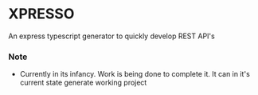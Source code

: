 # XPRESSO
An express typescript generator to quickly develop REST API's

### Note
- Currently in its infancy. Work is being done to complete it. It can in it's current state generate working project